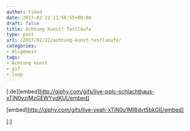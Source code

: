```yaml
---
author: timod
date: 2017-02-22 11:56:55+00:00
draft: false
title: Achtung Kunst! Testläufe
type: post
url: /2017/02/22/achtung-kunst-testlaeufe/
categories:
- Allgemein
tags:
- Achtung kunst
- gif
- loop
---
```


[:de][embed]http://giphy.com/gifs/live-pplc-schlachthaus-xTiN0vzjMzGEWYydKU[/embed]

[embed]http://giphy.com/gifs/live-yeah-xTiN0u1Ml8dyt5bkGI[/embed]



[:]
